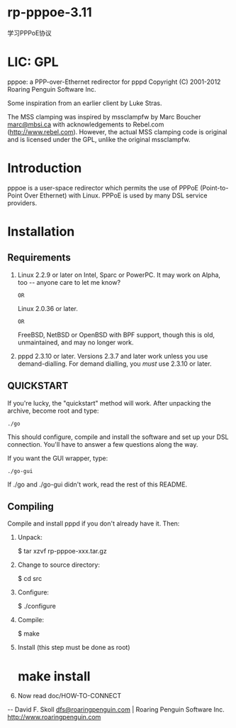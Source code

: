 # rp-pppoe-3.11
学习PPPoE协议
# LIC: GPL

pppoe: a PPP-over-Ethernet redirector for pppd
Copyright (C) 2001-2012 Roaring Penguin Software Inc.

Some inspiration from an earlier client by Luke Stras.

The MSS clamping was inspired by mssclampfw by Marc Boucher <marc@mbsi.ca>
with acknowledgements to Rebel.com (http://www.rebel.com).  However, the
actual MSS clamping code is original and is licensed under the GPL, unlike
the original mssclampfw.

Introduction
============

pppoe is a user-space redirector which permits the use of PPPoE
(Point-to-Point Over Ethernet) with Linux.  PPPoE is used by many
DSL service providers.

Installation
============

Requirements
------------

1) Linux 2.2.9 or later on Intel, Sparc or PowerPC.  It may work on
   Alpha, too -- anyone care to let me know?

	   OR

   Linux 2.0.36 or later.

	   OR

   FreeBSD, NetBSD or OpenBSD with BPF support, though this is old,
   unmaintained, and may no longer work.


2) pppd 2.3.10 or later.  Versions 2.3.7 and later work unless you use
   demand-dialling.  For demand dialling, you *must* use 2.3.10 or later.

QUICKSTART
----------

If you're lucky, the "quickstart" method will work.  After unpacking
the archive, become root and type:

	./go

This should configure, compile and install the software and set up your
DSL connection.  You'll have to answer a few questions along the way.

If you want the GUI wrapper, type:

	./go-gui

If ./go and ./go-gui didn't work, read the rest of this README.

Compiling
---------

Compile and install pppd if you don't already have it.  Then:

1) Unpack:

	$ tar xzvf rp-pppoe-xxx.tar.gz

2) Change to source directory:

	$ cd src

3) Configure:

	$ ./configure

4) Compile:

	$ make

4) Install (this step must be done as root)

	# make install

5) Now read doc/HOW-TO-CONNECT

--
David F. Skoll <dfs@roaringpenguin.com> | Roaring Penguin Software Inc.
http://www.roaringpenguin.com
